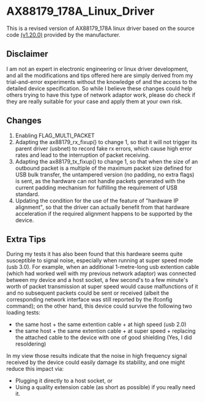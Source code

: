 # AX88179_178A_Linux_Driver
This is a revised version of AX88179_178A linux driver based on the source code [(v1.20.0)](https://www.asix.com.tw/en/support/download/file/120) provided by the manufacturer.

## Disclaimer
I am not an expert in electronic engineering or linux driver development, and all the modifications and tips offered here are simply derived from my trial-and-error experiments without the knowledge of and the access to the detailed device specification. So while I believe these changes could help others trying to have this type of network adaptor work, please do check if they are really suitable for your case and apply them at your own risk.

## Changes
1. Enabling FLAG_MULTI_PACKET
2. Adapting the ax88179_rx_fixup() to change 1, so that it will not trigger its parent driver (usbnet) to record fake rx errors, which cause high error rates and lead to the interruption of packet receiving.
3. Adapting the ax88179_tx_fixup() to change 1, so that when the size of an outbound packet is a multiple of the maximum packet size defined for USB bulk transfer, the untampered version (no padding, no extra flags) is sent, as the hardware can not handle packets generated with the current padding mechanism for fulfilling the requirement of USB standard.
4. Updating the condition for the use of the feature of "hardware IP alignment", so that the driver can actually benefit from that hardware acceleration if the required alignment happens to be supported by the device.

## Extra Tips
During my tests it has also been found that this hardware seems quite susceptible to signal noise, especially when running at super speed mode (usb 3.0). For example, when an additional 1-metre-long usb extention cable (which had worked well with my previous network adaptor) was connected between my device and a host socket, a few second's to a few minute's worth of packet transmission at super speed would cause malfunctions of it and no subsequent packets could be sent or received (albeit the corresponding network interface was still reported by the ifconfig command); on the other hand, this device could survive the following two loading tests:
* the same host + the same extention cable + at high speed (usb 2.0)
* the same host + the same extention cable + at super speed + replacing the attached cable to the device with one of good shielding (Yes, I did resoldering)

In my view those results indicate that the noise in high frequency signal received by the device could easily damage its stability, and one might reduce this impact via:
* Plugging it directly to a host socket, or
* Using a quality extension cable (as short as possible) if you really need it.

